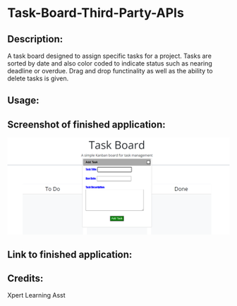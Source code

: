 # Task-Board-Third-Party-APIs

## Description:
A task board designed to assign specific tasks for a project. Tasks are sorted by date and also color coded to indicate status such as nearing deadline or overdue. Drag and drop functinality as well as the ability to delete tasks is given. 

## Usage:

## Screenshot of finished application:

![screenshot for links to more information](./assets/Images/task%20board%20screenshot.png)

## Link to finished application:


## Credits:

Xpert Learning Asst


